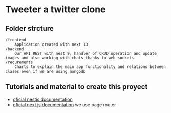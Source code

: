 # Tweeter a twitter clone

## Folder strcture
    /frontend
        Application created with next 13
    /backend
        Our API REST with nest 9, handler of CRUD operation and update images and also working with chats thanks to web sockets
    /requrements
        Charts to explain the main app functionality and relations between clases even if we are using mongodb 

## Tutorials and material to create this proyect
- [oficial nestjs documentation](https://docs.nestjs.com/)
- [oficial next js documentation](https://nextjs.org/docs) we use page router
